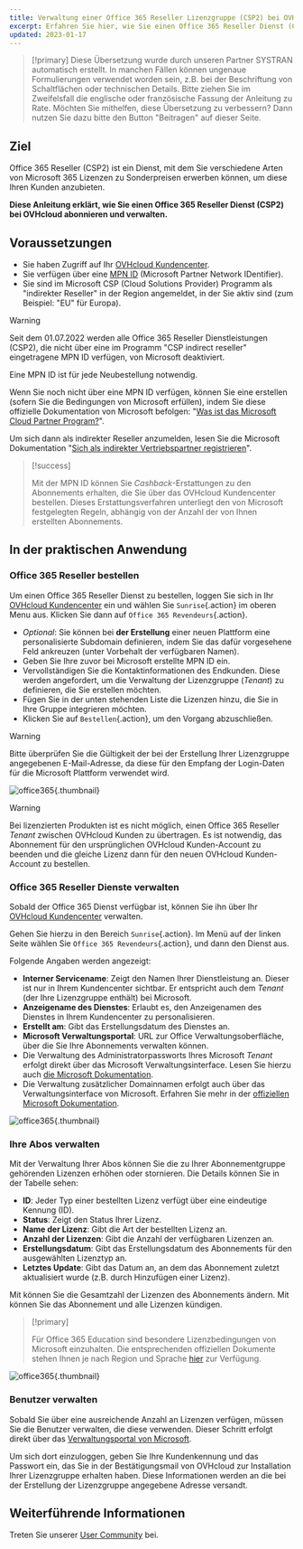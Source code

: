 ```yaml
---
title: Verwaltung einer Office 365 Reseller Lizenzgruppe (CSP2) bei OVHcloud
excerpt: Erfahren Sie hier, wie Sie einen Office 365 Reseller Dienst (CSP2) bei OVHcloud abonnieren und verwalten
updated: 2023-01-17
---
```


> [!primary]
> Diese Übersetzung wurde durch unseren Partner SYSTRAN automatisch erstellt. In manchen Fällen können ungenaue Formulierungen verwendet worden sein, z.B. bei der Beschriftung von Schaltflächen oder technischen Details. Bitte ziehen Sie im Zweifelsfall die englische oder französische Fassung der Anleitung zu Rate. Möchten Sie mithelfen, diese Übersetzung zu verbessern? Dann nutzen Sie dazu bitte den Button "Beitragen" auf dieser Seite.
>

## Ziel

Office 365 Reseller (CSP2) ist ein Dienst, mit dem Sie verschiedene Arten von Microsoft 365 Lizenzen zu Sonderpreisen erwerben können, um diese Ihren Kunden anzubieten.

**Diese Anleitung erklärt, wie Sie einen Office 365 Reseller Dienst (CSP2) bei OVHcloud abonnieren und verwalten.**

## Voraussetzungen

- Sie haben Zugriff auf Ihr [OVHcloud Kundencenter](/links/manager).
- Sie verfügen über eine [MPN ID](https://learn.microsoft.com/de-de/partner-center/mpn-create-a-partner-center-account) (Microsoft Partner Network IDentifier). 
- Sie sind im Microsoft CSP (Cloud Solutions Provider) Programm als "indirekter Reseller" in der Region angemeldet, in der Sie aktiv sind (zum Beispiel: "EU" für Europa).

> [!warning]
>
> Seit dem 01.07.2022 werden alle Office 365 Reseller Dienstleistungen (CSP2), die nicht über eine im Programm "CSP indirect reseller" eingetragene MPN ID verfügen, von Microsoft deaktiviert.
>
> Eine MPN ID ist für jede Neubestellung notwendig.
>

Wenn Sie noch nicht über eine MPN ID verfügen, können Sie eine erstellen (sofern Sie die Bedingungen von Microsoft erfüllen), indem Sie diese offizielle Dokumentation von Microsoft befolgen: "[Was ist das Microsoft Cloud Partner Program?](https://learn.microsoft.com/de-de/partner-center/mpn-create-a-partner-center-account)".

Um sich dann als indirekter Reseller anzumelden, lesen Sie die Microsoft Dokumentation "[Sich als indirekter Vertriebspartner registrieren](https://learn.microsoft.com/de-de/partner-center/enrolling-in-the-csp-program#enroll-as-an-indirect-reseller)".

> [!success]
>
> Mit der MPN ID können Sie *Cashback*-Erstattungen zu den Abonnements erhalten, die Sie über das OVHcloud Kundencenter bestellen. Dieses Erstattungsverfahren unterliegt den von Microsoft festgelegten Regeln, abhängig von der Anzahl der von Ihnen erstellten Abonnements.
>

## In der praktischen Anwendung

### Office 365 Reseller bestellen

Um einen Office 365 Reseller Dienst zu bestellen, loggen Sie sich in Ihr [OVHcloud Kundencenter](/links/manager) ein und wählen Sie `Sunrise`{.action} im oberen Menu aus. Klicken Sie dann auf `Office 365 Revendeurs`{.action}.

- *Optional*: Sie können bei **der Erstellung** einer neuen Plattform eine personalisierte Subdomain definieren, indem Sie das dafür vorgesehene Feld ankreuzen (unter Vorbehalt der verfügbaren Namen).
- Geben Sie Ihre zuvor bei Microsoft erstellte MPN ID ein.
- Vervollständigen Sie die Kontaktinformationen des Endkunden. Diese werden angefordert, um die Verwaltung der Lizenzgruppe (*Tenant*) zu definieren, die Sie erstellen möchten.
- Fügen Sie in der unten stehenden Liste die Lizenzen hinzu, die Sie in Ihre Gruppe integrieren möchten.
- Klicken Sie auf `Bestellen`{.action}, um den Vorgang abzuschließen.

> [!warning]
> Bitte überprüfen Sie die Gültigkeit der bei der Erstellung Ihrer Lizenzgruppe angegebenen E-Mail-Adresse, da diese für den Empfang der Login-Daten für die Microsoft Plattform verwendet wird.
>

![office365](images/csp2-01.png){.thumbnail}

> [!warning]
> Bei lizenzierten Produkten ist es nicht möglich, einen Office 365 Reseller *Tenant* zwischen OVHcloud Kunden zu übertragen. Es ist notwendig, das Abonnement für den ursprünglichen OVHcloud Kunden-Account zu beenden und die gleiche Lizenz dann für den neuen OVHcloud Kunden-Account zu bestellen.
> 

### Office 365 Reseller Dienste verwalten

Sobald der Office 365 Dienst verfügbar ist, können Sie ihn über Ihr [OVHcloud Kundencenter](/links/manager) verwalten.

Gehen Sie hierzu in den Bereich `Sunrise`{.action}. Im Menü auf der linken Seite wählen Sie `Office 365 Revendeurs`{.action}, und dann den Dienst aus.

Folgende Angaben werden angezeigt:

- **Interner Servicename**: Zeigt den Namen Ihrer Dienstleistung an. Dieser ist nur in Ihrem Kundencenter sichtbar. Er entspricht auch dem *Tenant* (der Ihre Lizenzgruppe enthält) bei Microsoft.
- **Anzeigename des Dienstes**: Erlaubt es, den Anzeigenamen des Dienstes in Ihrem Kundencenter zu personalisieren.
- **Erstellt am**: Gibt das Erstellungsdatum des Dienstes an.
- **Microsoft Verwaltungsportal**: URL zur Office Verwaltungsoberfläche, über die Sie Ihre Abonnements verwalten können.
- Die Verwaltung des Administratorpassworts Ihres Microsoft *Tenant* erfolgt direkt über das Microsoft Verwaltungsinterface. Lesen Sie hierzu auch [die Microsoft Dokumentation](https://support.microsoft.com/de-de/account-billing/zur%C3%BCcksetzen-eines-vergessenen-kennworts-f%C3%BCr-ihr-microsoft-konto-eff4f067-5042-c1a3-fe72-b04d60556c37).
- Die Verwaltung zusätzlicher Domainnamen erfolgt auch über das Verwaltungsinterface von Microsoft. Erfahren Sie mehr in der [offiziellen Microsoft Dokumentation](https://support.microsoft.com/de-de/office/hinzuf%C3%BCgen-ihrer-dom%C3%A4ne-zu-office-365-cd74b4fa-6d34-4669-9937-ed178ac84515).

![office365](images/sunrise_office365_CSP2_services_details.png){.thumbnail}

### Ihre Abos verwalten

Mit der Verwaltung Ihrer Abos können Sie die zu Ihrer Abonnementgruppe gehörenden Lizenzen erhöhen oder stornieren. Die Details können Sie in der Tabelle sehen:

- **ID**: Jeder Typ einer bestellten Lizenz verfügt über eine eindeutige Kennung (ID).
- **Status**: Zeigt den Status Ihrer Lizenz.
- **Name der Lizenz**: Gibt die Art der bestellten Lizenz an.
- **Anzahl der Lizenzen**: Gibt die Anzahl der verfügbaren Lizenzen an.
- **Erstellungsdatum**: Gibt das Erstellungsdatum des Abonnements für den ausgewählten Lizenztyp an.
- **Letztes Update**: Gibt das Datum an, an dem das Abonnement zuletzt aktualisiert wurde (z.B. durch Hinzufügen einer Lizenz).

Mit <i class="icons-pen"></i> können Sie die Gesamtzahl der Lizenzen des Abonnements ändern. Mit <i class="icons-bin"></i> können Sie das Abonnement und alle Lizenzen kündigen.

> [!primary]
>
> Für Office 365 Education sind besondere Lizenzbedingungen von Microsoft einzuhalten. Die entsprechenden offiziellen Dokumente stehen Ihnen je nach Region und Sprache [hier](https://www.microsoft.com/licensing/docs) zur Verfügung.
>

![office365](images/sunrise_office365_CSP2_Subscribers.png){.thumbnail}

### Benutzer verwalten

Sobald Sie über eine ausreichende Anzahl an Lizenzen verfügen, müssen Sie die Benutzer verwalten, die diese verwenden. Dieser Schritt erfolgt direkt über das [Verwaltungsportal von Microsoft](https://portal.office.com/Admin/Default.aspx).

Um sich dort einzuloggen, geben Sie Ihre Kundenkennung und das Passwort ein, das Sie in der Bestätigungsmail von OVHcloud zur Installation Ihrer Lizenzgruppe erhalten haben. Diese Informationen werden an die bei der Erstellung der Lizenzgruppe angegebene Adresse versandt.

## Weiterführende Informationen

Treten Sie unserer [User Community](/links/community) bei.
